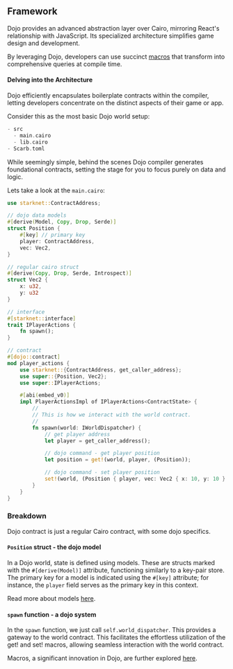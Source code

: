 ## Framework

Dojo provides an advanced abstraction layer over Cairo, mirroring React's relationship with JavaScript. Its specialized architecture simplifies game design and development.

By leveraging Dojo, developers can use succinct [macros](/framework/contracts/macros.md) that transform into comprehensive queries at compile time.

#### Delving into the Architecture

Dojo efficiently encapsulates boilerplate contracts within the compiler, letting developers concentrate on the distinct aspects of their game or app.

Consider this as the most basic Dojo world setup:

```rust
- src
  - main.cairo
  - lib.cairo
- Scarb.toml
```

While seemingly simple, behind the scenes Dojo compiler generates foundational contracts, setting the stage for you to focus purely on data and logic.

Lets take a look at the `main.cairo`:

```rust
use starknet::ContractAddress;

// dojo data models
#[derive(Model, Copy, Drop, Serde)]
struct Position {
    #[key] // primary key
    player: ContractAddress,
    vec: Vec2,
}

// regular cairo struct
#[derive(Copy, Drop, Serde, Introspect)]
struct Vec2 {
    x: u32,
    y: u32
}

// interface
#[starknet::interface]
trait IPlayerActions {
    fn spawn();
}

// contract
#[dojo::contract]
mod player_actions {
    use starknet::{ContractAddress, get_caller_address};
    use super::{Position, Vec2};
    use super::IPlayerActions;

    #[abi(embed_v0)]
    impl PlayerActionsImpl of IPlayerActions<ContractState> {
        //
        // This is how we interact with the world contract.
        //
        fn spawn(world: IWorldDispatcher) {
            // get player address
            let player = get_caller_address();

            // dojo command - get player position
            let position = get!(world, player, (Position));

            // dojo command - set player position
            set!(world, (Position { player, vec: Vec2 { x: 10, y: 10 } }));
        }
    }
}
```

### Breakdown

Dojo contract is just a regular Cairo contract, with some dojo specifics.

#### `Position` struct - the dojo model

In a Dojo world, state is defined using models. These are structs marked with the `#[derive(Model)]` attribute, functioning similarly to a key-pair store. The primary key for a model is indicated using the `#[key]` attribute; for instance, the `player` field serves as the primary key in this context.

Read more about models [here](/framework/models).

#### `spawn` function - a dojo system

In the `spawn` function, we just call `self.world_dispatcher`. This provides a gateway to the world contract. This facilitates the effortless utilization of the get! and set! macros, allowing seamless interaction with the world contract.

Macros, a significant innovation in Dojo, are further explored [here](/framework/contracts/macros.md).
